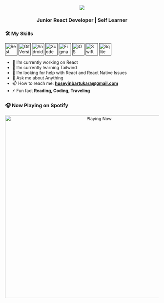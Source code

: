 <h1 align="center">
  <a href="https://github.com/huseyinbartukara">
    <img src="https://readme-typing-svg.herokuapp.com/?color=0194DD&size=36&center=true&multiline=true&width=700&height=100&lines=Hi%20%F0%9F%91%8B,+I%27m+Bartu;+React+Developer+(23y)+from+Denizli">
  </a>
</h1>
<h3 align="center">  Junior React Developer | Self Learner</h3>

### 🛠 My Skills


<a href="" target="blank"><img align="center" src="https://user-images.githubusercontent.com/25181517/192107858-fe19f043-c502-4009-8c47-476fc89718ad.png" alt="Rest API" height="40" width="40" /></a>
<a href="" target="blank"><img align="center" src="https://user-images.githubusercontent.com/25181517/192108372-f71d70ac-7ae6-4c0d-8395-51d8870c2ef0.png" alt="Git Version Control" height="40" width="40" /></a>
<a href="" target="blank"><img align="center" src="https://user-images.githubusercontent.com/25181517/192108895-20dc3343-43e3-4a54-a90e-13a4abbc57b9.png" alt="Android Studio" height="40" width="40" /></a>
<a href="" target="blank"><img align="center" src="https://user-images.githubusercontent.com/25181517/186711578-bf30cb30-40b7-4b45-95a5-bdf837c372e7.png" alt="Xcode" height="40" width="40" /></a>
<a href="" target="blank"><img align="center" src="https://user-images.githubusercontent.com/25181517/189715289-df3ee512-6eca-463f-a0f4-c10d94a06b2f.png" alt="Figma" height="40" width="40" /></a>
<a href="" target="blank"><img align="center" src="https://user-images.githubusercontent.com/25181517/121406611-a8246b80-c95e-11eb-9b11-b771486377f6.png" alt="iOS" height="40" width="40" /></a>
<a href="" target="blank"><img align="center" src="https://user-images.githubusercontent.com/25181517/121406389-6267a300-c95e-11eb-8d67-f1e22afe8aea.png" alt="Swift" height="40" width="40" /></a>
<a href="" target="blank"><img align="center" src="https://github.com/marwin1991/profile-technology-icons/assets/136815194/82df4543-236b-4e45-9604-5434e3faab17" alt="Sqlite" height="40" width="40" /></a>


- 🔭 I’m currently working on React
- 🌱 I’m currently learning Tailwind 
- 🤔 I’m looking for help with React and React Native Issues
- 💬 Ask me about Anything
- 📫 How to reach me: **huseyinbartukara@gmail.com**
- ⚡ Fun fact **Reading, Coding, Traveling**


### 🎧 Now Playing on Spotify

[<p align="center"> <img src="https://spotify-readme-stat.vercel.app/api/run-spotify-status.py" alt="Playing Now" width="600" /></p>](https://open.spotify.com/user/samu9wingsif5o21e1i7vosyv)



